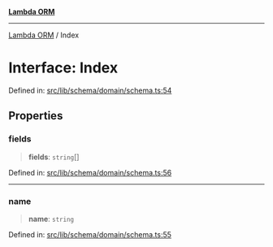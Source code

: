 [**Lambda ORM**](../README.md)

***

[Lambda ORM](../README.md) / Index

# Interface: Index

Defined in: [src/lib/schema/domain/schema.ts:54](https://github.com/lambda-orm/lambdaorm-base/blob/54d568062b637a6aed5442a048b140146d1f573b/src/lib/schema/domain/schema.ts#L54)

## Properties

### fields

> **fields**: `string`[]

Defined in: [src/lib/schema/domain/schema.ts:56](https://github.com/lambda-orm/lambdaorm-base/blob/54d568062b637a6aed5442a048b140146d1f573b/src/lib/schema/domain/schema.ts#L56)

***

### name

> **name**: `string`

Defined in: [src/lib/schema/domain/schema.ts:55](https://github.com/lambda-orm/lambdaorm-base/blob/54d568062b637a6aed5442a048b140146d1f573b/src/lib/schema/domain/schema.ts#L55)
